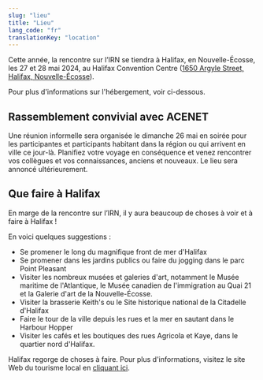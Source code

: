 ```yaml
---
slug: "lieu"
title: "Lieu"
lang_code: "fr"
translationKey: "location"
---
```


Cette année, la rencontre sur l’IRN se tiendra à Halifax, en Nouvelle-Écosse, les 27 et 28 mai 2024, au Halifax Convention Centre ([1650 Argyle Street, Halifax, Nouvelle-Écosse](https://maps.app.goo.gl/QTG9JZWzJoicKHEF7)).

Pour plus d'informations sur l'hébergement, voir ci-dessous.

## Rassemblement convivial avec ACENET

Une réunion informelle sera organisée le dimanche 26 mai en soirée pour les participantes et participants habitant dans
la région ou qui arrivent en ville ce jour-là. Planifiez votre voyage en conséquence et venez rencontrer vos collègues
et vos connaissances, anciens et nouveaux. Le lieu sera annoncé ultérieurement.

## Que faire à Halifax

En marge de la rencontre sur l’IRN, il y aura beaucoup de choses à voir et à faire à Halifax !  

En voici quelques suggestions :

* Se promener le long du magnifique front de mer d'Halifax
* Se promener dans les jardins publics ou faire du jogging dans le parc Point Pleasant
* Visiter les nombreux musées et galeries d'art, notamment le Musée maritime de l'Atlantique, le Musée canadien de l'immigration au Quai 21 et la Galerie d'art de la Nouvelle-Écosse.
* Visiter la brasserie Keith's ou le Site historique national de la Citadelle d'Halifax
* Faire le tour de la ville depuis les rues et la mer en sautant dans le Harbour Hopper
* Visiter les cafés et les boutiques des rues Agricola et Kaye, dans le quartier nord d'Halifax.

Halifax regorge de choses à faire. Pour plus d'informations, visitez le site Web du tourisme local en [cliquant ici](https://www.novascotia.com/trip-ideas/stories/perfect-one-three-day-halifax-itinerary).
